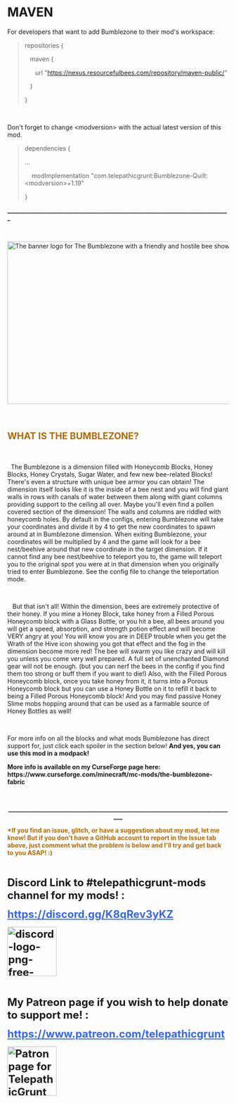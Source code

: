 # MAVEN

For developers that want to add Bumblezone to their mod's workspace:

<blockquote>
repositories {

&nbsp;&nbsp;&nbsp;maven {

&nbsp;&nbsp;&nbsp;&nbsp;&nbsp;&nbsp;url "https://nexus.resourcefulbees.com/repository/maven-public/"

&nbsp;&nbsp;&nbsp;}

}
</blockquote>

&nbsp;

Don't forget to change \<modversion> with the actual latest version of this mod.

<blockquote>
dependencies {

...

&nbsp;&nbsp;&nbsp;&nbsp;modImplementation "com.telepathicgrunt:Bumblezone-Quilt:\<modversion>+1.19"

}</blockquote>

**____________________________________________________________________________**

&nbsp;

<p><img style="display: block; margin-left: auto; margin-right: auto;" src="https://i.imgur.com/ovPqrFL.png" alt="The banner logo for The Bumblezone with a friendly and hostile bee shown below the mod name." width="999" height="370" /></p>
<p>&nbsp;</p>
<h2 style="color: #b76a00;"><strong>WHAT IS THE BUMBLEZONE?</strong></h2>
<p><span style="font-size: 14px;">&nbsp;</span></p>
<p><span style="font-size: 14px;">&nbsp; The Bumblezone is a dimension filled with Honeycomb Blocks, Honey Blocks, Honey Crystals, Sugar Water, and few new bee-related Blocks! There's even a structure with unique bee armor you can obtain! The dimension itself looks like it is the inside of a bee nest and you will find giant walls in rows with canals of water between them along with giant columns providing support to the ceiling all over. Maybe you'll even find a pollen covered section of the dimension! The walls and columns are riddled with honeycomb holes. By default in the configs, entering Bumblezone will take your coordinates and divide it by 4 to get the new coordinates to spawn around at in Bumblezone dimension. When exiting Bumblezone, your coordinates will be multiplied by 4 and the game will look for a bee nest/beehive around that new coordinate in the target dimension. If it cannot find any bee nest/beehive to teleport you to, the game will teleport you to the original spot you were at in that dimension when you originally tried to enter Bumblezone. See the config file to change the teleportation mode.&nbsp;</span></p>
<p><span style="font-size: 14px;">&nbsp;</span></p>
<p><span style="font-size: 14px;">&nbsp; &nbsp;But that isn't all! Within the dimension, bees are extremely protective of their honey. If you mine a Honey Block, take honey from a Filled Porous Honeycomb block with a Glass Bottle, or you hit a bee, all bees around you will get a speed, absorption, and strength potion effect and will become VERY angry at you! You will know you are in DEEP trouble when you get the Wrath of the Hive icon showing you got that effect and the fog in the dimension become more red! The bee will swarm you like crazy and will kill you unless you come very well prepared. A full set of unenchanted Diamond gear will not be enough. (but you can nerf the bees in the config if you find them too strong or buff them if you want to die!) Also, with the&nbsp;Filled Porous Honeycomb block, once you take honey from it, it turns into a Porous Honeycomb block but you can use a Honey Bottle on it to refill it back to being a Filled Porous Honeycomb block! And you may find passive Honey Slime mobs hopping around that can be used as a farmable source of Honey Bottles as well!</span></p>
<p><span style="font-size: 14px;">&nbsp;</span></p>
<p><span style="font-size: 14px;">For more info on all the blocks and what mods Bumblezone has direct support for, just click each spoiler in the section below! <strong>And yes, you can use this mod in a modpack!</strong></span></p>
<p><strong>More info is available on my CurseForge page here: https://www.curseforge.com/minecraft/mc-mods/the-bumblezone-fabric</strong></p>
<p>&nbsp;</p>
<p style="text-align: center;"><strong>______________________________________________________________________________</strong></p>
<p style="color: #b76a00;"><strong>*If you find an issue, glitch, or have a suggestion about my mod, let me know! But if you don't have a GitHub account to report in the Issue tab above, just comment what the problem is below and I'll try and get back to you ASAP! :)&nbsp;</strong></p>
<p>&nbsp;</p>
<p><span style="font-size: 24px;"><strong>Discord Link to #telepathicgrunt-mods channel for my mods! : </strong></span></p>
<p><span style="font-size: 24px; color: #3366ff;"><strong><a class="anchor-3Z-8Bb anchorUnderlineOnHover-2ESHQB" style="font-size: 24px; color: #3366ff;" tabindex="0" title="https://discord.gg/K8qRev3yKZ" role="button" href="https://discord.gg/K8qRev3yKZ" target="_blank" rel="noopener noreferrer">https://discord.gg/K8qRev3yKZ</a></strong></span></p>
<p><span style="font-size: 24px;"><strong><a class="anchor-3Z-8Bb anchorUnderlineOnHover-2ESHQB" style="font-size: 24px;" tabindex="0" title="https://discord.gg/K8qRev3yKZ" role="button" href="https://discord.gg/K8qRev3yKZ" target="_blank" rel="noopener noreferrer"><img src="https://www.freepnglogos.com/uploads/discord-logo-png/concours-discord-cartes-voeux-fortnite-france-6.png" alt="discord-logo-png-free-transparent-png-logos-discord-png-logo-300_300 (PNG)  | BeeIMG" width="112" height="112" /></a></strong></span></p>
<p>&nbsp;</p>
<p><span style="font-size: 24px;"><strong>My Patreon page if you wish to help donate to support me! :&nbsp;</strong></span></p>
<p><a style="font-size: 24px; color: #3366ff;" href="https://www.patreon.com/telepathicgrunt"><strong>https://www.patreon.com/telepathicgrunt</strong></a></p>
<p><span style="font-size: 24px; color: #3366ff;"><strong><img src="https://imgur.com/c5iRk6s" alt="" /><a title="https://www.patreon.com/telepathicgrunt" href="https://www.patreon.com/telepathicgrunt"><img src="https://i.imgur.com/c5iRk6s.png" alt="Patron page for TelepathicGrunt" width="112" height="112" /></a></strong></span></p>